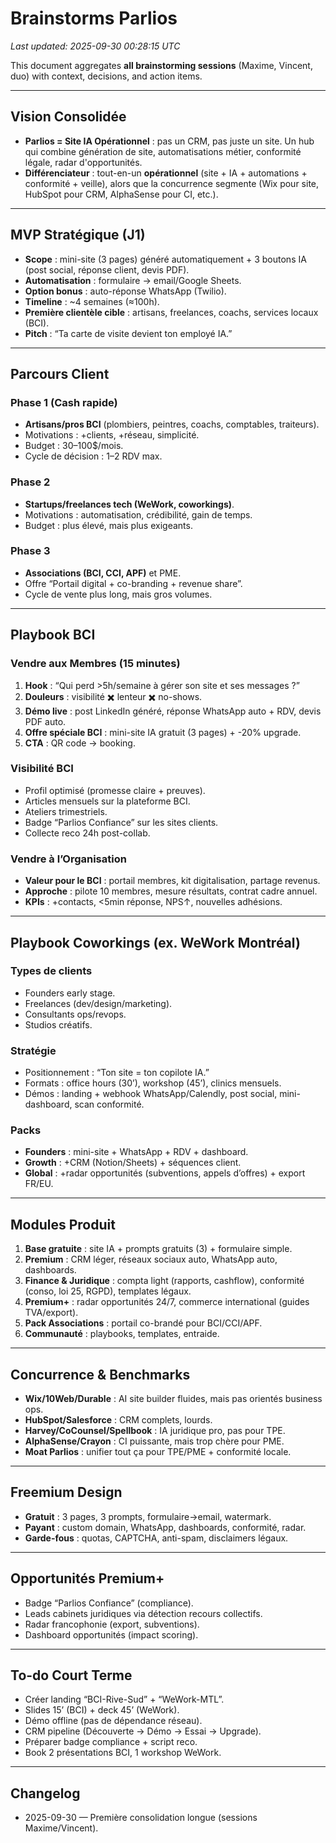 
# Brainstorms Parlios
_Last updated: 2025-09-30 00:28:15 UTC_

This document aggregates **all brainstorming sessions** (Maxime, Vincent, duo) with context, decisions, and action items.

---

## Vision Consolidée
- **Parlios = Site IA Opérationnel** : pas un CRM, pas juste un site. Un hub qui combine génération de site, automatisations métier, conformité légale, radar d'opportunités.
- **Différenciateur** : tout-en-un **opérationnel** (site + IA + automations + conformité + veille), alors que la concurrence segmente (Wix pour site, HubSpot pour CRM, AlphaSense pour CI, etc.).

---

## MVP Stratégique (J1)
- **Scope** : mini-site (3 pages) généré automatiquement + 3 boutons IA (post social, réponse client, devis PDF).  
- **Automatisation** : formulaire → email/Google Sheets.  
- **Option bonus** : auto-réponse WhatsApp (Twilio).  
- **Timeline** : ~4 semaines (≈100h).  
- **Première clientèle cible** : artisans, freelances, coachs, services locaux (BCI).  
- **Pitch** : “Ta carte de visite devient ton employé IA.”

---

## Parcours Client
### Phase 1 (Cash rapide)
- **Artisans/pros BCI** (plombiers, peintres, coachs, comptables, traiteurs).  
- Motivations : +clients, +réseau, simplicité.  
- Budget : 30–100$/mois.  
- Cycle de décision : 1–2 RDV max.

### Phase 2
- **Startups/freelances tech (WeWork, coworkings)**.  
- Motivations : automatisation, crédibilité, gain de temps.  
- Budget : plus élevé, mais plus exigeants.

### Phase 3
- **Associations (BCI, CCI, APF)** et PME.  
- Offre “Portail digital + co-branding + revenue share”.  
- Cycle de vente plus long, mais gros volumes.

---

## Playbook BCI
### Vendre aux Membres (15 minutes)
1. **Hook** : “Qui perd >5h/semaine à gérer son site et ses messages ?”  
2. **Douleurs** : visibilité ✖️ lenteur ✖️ no-shows.  
3. **Démo live** : post LinkedIn généré, réponse WhatsApp auto + RDV, devis PDF auto.  
4. **Offre spéciale BCI** : mini-site IA gratuit (3 pages) + -20% upgrade.  
5. **CTA** : QR code → booking.

### Visibilité BCI
- Profil optimisé (promesse claire + preuves).  
- Articles mensuels sur la plateforme BCI.  
- Ateliers trimestriels.  
- Badge “Parlios Confiance” sur les sites clients.  
- Collecte reco 24h post-collab.

### Vendre à l’Organisation
- **Valeur pour le BCI** : portail membres, kit digitalisation, partage revenus.  
- **Approche** : pilote 10 membres, mesure résultats, contrat cadre annuel.  
- **KPIs** : +contacts, <5min réponse, NPS↑, nouvelles adhésions.

---

## Playbook Coworkings (ex. WeWork Montréal)
### Types de clients
- Founders early stage.  
- Freelances (dev/design/marketing).  
- Consultants ops/revops.  
- Studios créatifs.

### Stratégie
- Positionnement : “Ton site = ton copilote IA.”  
- Formats : office hours (30’), workshop (45’), clinics mensuels.  
- Démos : landing + webhook WhatsApp/Calendly, post social, mini-dashboard, scan conformité.

### Packs
- **Founders** : mini-site + WhatsApp + RDV + dashboard.  
- **Growth** : +CRM (Notion/Sheets) + séquences client.  
- **Global** : +radar opportunités (subventions, appels d’offres) + export FR/EU.

---

## Modules Produit
1. **Base gratuite** : site IA + prompts gratuits (3) + formulaire simple.  
2. **Premium** : CRM léger, réseaux sociaux auto, WhatsApp auto, dashboards.  
3. **Finance & Juridique** : compta light (rapports, cashflow), conformité (conso, loi 25, RGPD), templates légaux.  
4. **Premium+** : radar opportunités 24/7, commerce international (guides TVA/export).  
5. **Pack Associations** : portail co-brandé pour BCI/CCI/APF.  
6. **Communauté** : playbooks, templates, entraide.

---

## Concurrence & Benchmarks
- **Wix/10Web/Durable** : AI site builder fluides, mais pas orientés business ops.  
- **HubSpot/Salesforce** : CRM complets, lourds.  
- **Harvey/CoCounsel/Spellbook** : IA juridique pro, pas pour TPE.  
- **AlphaSense/Crayon** : CI puissante, mais trop chère pour PME.  
- **Moat Parlios** : unifier tout ça pour TPE/PME + conformité locale.

---

## Freemium Design
- **Gratuit** : 3 pages, 3 prompts, formulaire→email, watermark.  
- **Payant** : custom domain, WhatsApp, dashboards, conformité, radar.  
- **Garde-fous** : quotas, CAPTCHA, anti-spam, disclaimers légaux.

---

## Opportunités Premium+
- Badge “Parlios Confiance” (compliance).  
- Leads cabinets juridiques via détection recours collectifs.  
- Radar francophonie (export, subventions).  
- Dashboard opportunités (impact scoring).

---

## To-do Court Terme
- Créer landing “BCI-Rive-Sud” + “WeWork-MTL”.  
- Slides 15’ (BCI) + deck 45’ (WeWork).  
- Démo offline (pas de dépendance réseau).  
- CRM pipeline (Découverte → Démo → Essai → Upgrade).  
- Préparer badge compliance + script reco.  
- Book 2 présentations BCI, 1 workshop WeWork.

---

## Changelog
- 2025-09-30 — Première consolidation longue (sessions Maxime/Vincent).

